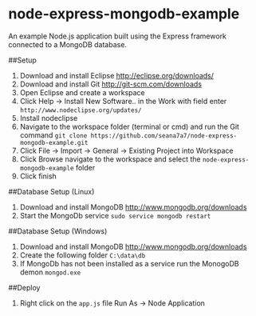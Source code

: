 node-express-mongodb-example
===========================

An example Node.js application built using the Express framework connected to a MongoDB database.

##Setup
1.  Download and install Eclipse http://eclipse.org/downloads/
2.  Download and install Git http://git-scm.com/downloads
3.  Open Eclipse and create a workspace
4.  Click Help -> Install New Software.. in the Work with field enter `http://www.nodeclipse.org/updates/`
5.  Install nodeclipse
6.  Navigate to the workspace folder (terminal or cmd) and run the Git command `git clone https://github.com/seana7a7/node-express-mongodb-example.git`
7.  Click File -> Import -> General -> Existing Project into Workspace
8.  Click Browse navigate to the workspace and select the `node-express-mongodb-example` folder
9.  Click finish

##Database Setup (Linux)
1.  Download and install MongoDB http://www.mongodb.org/downloads
2.  Start the MongoDb service `sudo service mongodb restart`

##Database Setup (Windows)
1.  Download and install MongoDB http://www.mongodb.org/downloads
2.  Create the following folder `C:\data\db`
3.  If MongoDb has not been installed as a service run the MonogoDB demon `mongod.exe`

##Deploy
1. Right click on the `app.js` file Run As -> Node Application


